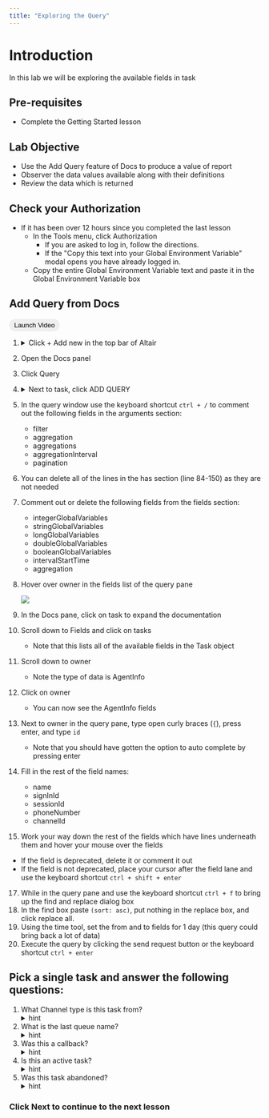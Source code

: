 ```yaml
---
title: "Exploring the Query"
---
```


<style>.btn{border-radius:30px;padding:5px 10px; border:1px #2196F3}.btn:hover{background: #2196F3;color:white;}</style>

# Introduction
In this lab we will be exploring the available fields in task

## Pre-requisites
- Complete the Getting Started lesson

## Lab Objective
- Use the Add Query feature of Docs to produce a value of report
- Observer the data values available along with their definitions 
- Review the data which is returned  
  
## Check your Authorization 
  - If it has been over 12 hours since you completed the last lesson
    - In the Tools menu, click Authorization 
      - If you are asked to log in, follow the directions.
      - If the "Copy this text into your Global Environment Variable" modal opens you have already logged in.
    - Copy the entire Global Environment Variable text and paste it in the Global Environment Variable box
  


## Add Query from Docs
<button class="btn" onclick="vidPop('d2c7b761-9291-40ec-b76f-3cb25c657c83')">Launch Video</button> 

1.  <details><summary>Click + Add new in the top bar of Altair </summary>
         <img src="https://webexcc-sa.github.io/tools/gql/images/addNew.png"/>
         </details> 
2.  Open the Docs panel
3.  Click Query
4.  <details><summary>Next to task, click ADD QUERY</summary>
    <img style="width:75%" src="https://webexcc-sa.github.io/tools/gql/images/addTaskQuery.gif"/></details>
5. In the query window use the keyboard shortcut `ctrl + /` to comment out the following fields in the arguments section:
   - filter
   - aggregation   
   - aggregations   
   - aggregationInterval   
   - pagination
6. You can delete all of the lines in the has section (line 84-150) as they are not needed
7. Comment out or delete the following fields from the fields section:
    - integerGlobalVariables
    - stringGlobalVariables   
    - longGlobalVariables   
    - doubleGlobalVariables   
    - booleanGlobalVariables    
    - intervalStartTime   
    - aggregation

8. Hover over owner in the fields list of the query pane

   <img src="https://webexcc-sa.github.io/tools/gql/images/ownerField.png"/>
10. In the Docs pane, click on task to expand the documentation
11. Scroll down to Fields and click on tasks
    - Note that this lists all of the available fields in the Task object
12. Scroll down to owner
    - Note the type of data is AgentInfo
13. Click on owner
    - You can now see the AgentInfo fields
14. Next to owner in the query pane, type open curly braces (`{`), press enter, and type `id`
    - Note that you should have gotten the option to auto complete by pressing enter 
15. Fill in the rest of the field names:
    - name
    - signInId
    - sessionId
    - phoneNumber
    - channelId
16. Work your way down the rest of the fields which have lines underneath them and hover your mouse over the fields
   - If the field is deprecated, delete it or comment it out 
   - If the field is not deprecated, place your cursor after the field lane and use the keyboard shortcut `ctrl + shift + enter ` 
17. While in the query pane and use the keyboard shortcut `ctrl + f` to bring up the find and replace dialog box
18. In the find box paste `(sort: asc)`, put nothing in the replace box, and click replace all.
19. Using the time tool, set the from and to fields for 1 day (this query could bring back a lot of data)
20. Execute the query by clicking the send request button or the keyboard shortcut `ctrl + enter`

## Pick a single task and answer the following questions:
1. What Channel type is this task from? <details> <summary>hint</summary>Check field channelType</details>
2. What is the last queue name?<details> <summary>hint</summary>Check field lastQueue > name</details>
3. Was this a callback?<details> <summary>hint</summary>Check field isCallback</details>
4. Is this an active task? <details> <summary>hint</summary>Check field isActive</details>
5. Was this task abandoned? <details> <summary>hint</summary>Check field terminationType</details>
### Click Next to continue to the next lesson





<!-- ---

### testing section

<button onclick="vidPop('d2c7b761-9291-40ec-b76f-3cb25c657c83')">Launch Video</button>

<button onclick="vidPop('483abf7f-d623-49fe-a1f6-ea2fcb082763')">Launch Video 2</button> -->